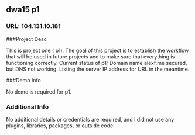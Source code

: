 ## dwa15 p1

### URL: 104.131.10.181

###Project Desc

This is project one ( p1). The goal of this project is to establish the workflow that will be used in future projects and to make sure that everything is functioning correctly. Current status of p1: Domain name alexf.me secured, but DNS not working. Listing the server IP address for URL in the meantime.

###Demo Info

No demo is required for p1.

### Additional Info

No additional details or credentials are required, and I did not use any plugins, libraries, packages, or outside code.
